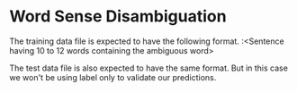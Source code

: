 # Word Sense Disambiguation

The training data file is expected to have the following format.
<label having the true meaning of the ambiguous word>:<Tab><Sentence having 10 to 12 words containing the ambiguous word>


The test data file is also expected to have the same format. But in this case we won't be using label only to validate our predictions.

